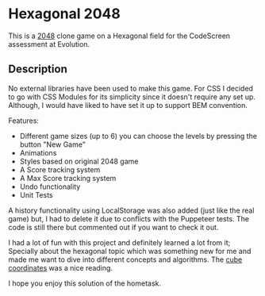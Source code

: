 # Hexagonal 2048

This is a [2048](https://play2048.co/) clone game on a Hexagonal field for the CodeScreen assessment at Evolution.
## Description
No external libraries have been used to make this game. For CSS I decided to go with CSS Modules for its simplicity since it doesn't require any set up. Although, I would have liked to have set it up to support BEM convention.

Features:
- Different game sizes (up to 6) you can choose the levels by pressing the button "New Game"
- Animations
- Styles based on original 2048 game
- A Score tracking system
- A Max Score tracking system
- Undo functionality
- Unit Tests

A history functionality using LocalStorage was also added (just like the real game) but, I had to delete it due to conflicts with the Puppeteer tests. The code is still there but commented out if you want to check it out.

I had a lot of fun with this project and definitely learned a lot from it; Specially about the hexagonal topic which was something new for me and made me want to dive into different concepts and algorithms. The [cube coordinates](https://www.redblobgames.com/grids/hexagons/#coordinates-cube) was a nice reading.

I hope you enjoy this solution of the hometask.
